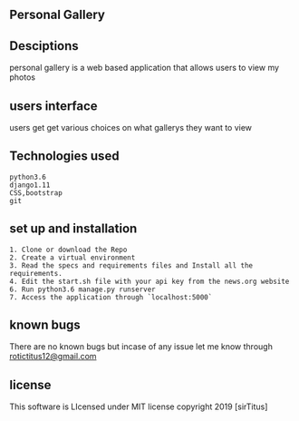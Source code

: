 ##             Personal Gallery

## Desciptions

personal gallery is a web based application that allows users to view my photos 

## users interface
users get get various choices on what gallerys they want to view

## Technologies used

```
python3.6
django1.11
CSS,bootstrap
git

```
## set up and installation

```
1. Clone or download the Repo
2. Create a virtual environment
3. Read the specs and requirements files and Install all the requirements.
4. Edit the start.sh file with your api key from the news.org website   
6. Run python3.6 manage.py runserver
7. Access the application through `localhost:5000`

```

## known bugs

There are no known bugs but incase of any issue let me know through rotictitus12@gmail.com

## license

This software is LIcensed under MIT license copyright 2019 [sirTitus]